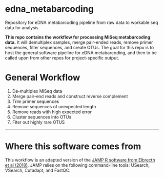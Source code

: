 # **edna_metabarcoding**
Repository for eDNA metabarcoding pipeline from raw data to workable seq data for analysis.

**This repo contains the workflow for processing MiSeq metabarcoding data.** It will demultiplex samples, merge pair-ended reads, remove primer sequences, filter sequences, and create OTUs. The goal for this repo is to host the general software pipeline for eDNA metabarcoding, and then to be called upon from other repos for project-specific output.

# General Workflow

  1. De-multiplex MiSeq data
  2. Merge pair-end reads and construct reverse complement
  3. Trim primer sequences
  4. Remove sequences of unexpected length
  5. Remove reads with high expected error
  6. Cluster sequences into OTUs
  7. Fiter out highly rare OTUS


***

# Where this software comes from
This workflow is an adapted version of the [JAMP R software from Elbrecth et al (2018)](https://github.com/VascoElbrecht/JAMP). JAMP relies on the following command-line tools: USearch, VSearch, Cutadapt, and FastQC.

